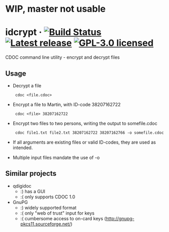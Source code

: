 # WIP, master not usable
# idcrypt · [![Build Status](https://travis-ci.org/martinpaljak/idcrypt.svg?branch=master)](https://travis-ci.org/martinpaljak/idcrypt) [![Latest release](https://img.shields.io/github/release/martinpaljak/idcrypt/all.svg)](https://github.com/martinpaljak/idcrypt/releases/latest) [![GPL-3.0 licensed](https://img.shields.io/badge/license-GPL-blue.svg)](https://github.com/martinpaljak/idcrypt/blob/master/LICENSE)

CDOC command line utility - encrypt and decrypt files

## Usage
 * Decrypt a file

        cdoc <file.cdoc>

 * Encrypt a file to Martin, with ID-code 38207162722
 
        cdoc <file> 38207162722

 * Encrypt two files to two persons, writing the output to somefile.cdoc

        cdoc file1.txt file2.txt 38207162722 38207162766 -o somefile.cdoc
 
 * If all arguments are existing files or valid ID-codes, they are used as intended.
 * Multiple input files mandate the use of -o

## Similar projects
 * qdigidoc
   * :) has a GUI  
   * :( only supports CDOC 1.0
 * GnuPG
   * :) widely supported format
   * :( only "web of trust" input for keys
   * :( cumbersome access to on-card keys (http://gnupg-pkcs11.sourceforge.net/)
